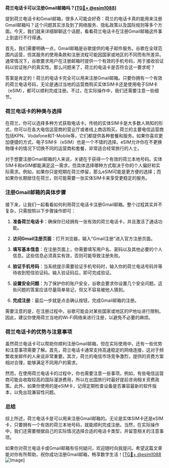 **荷兰电话卡可以注册Gmail邮箱吗？[[TG💪+ @esim1088](https://t.me/s/esim1088)]**

提到荷兰电话卡和Gmail邮箱，很多人可能会好奇：荷兰的电话卡真的能用来注册Gmail邮箱吗？这个问题其实涉及到了网络服务、隐私政策以及国际规则等多个方面。今天，我们就来详细聊聊这个话题，看看荷兰电话卡在注册Gmail邮箱这件事上到底行不行得通。

首先，我们需要明确一点，Gmail邮箱是谷歌提供的电子邮件服务。谷歌在全球范围内运营，但其服务的使用条款和注册流程可能因国家或地区的不同而有所差异。通常情况下，谷歌要求用户在注册邮箱时提供一个有效的手机号码，用于接收验证码以验证账户的真实性。那么问题来了，荷兰的电话卡是否符合这一要求呢？

答案是肯定的！荷兰的电话卡完全可以用来注册Gmail邮箱。只要你拥有一个有效的荷兰电话号码，无论是通过当地的运营商购买实体SIM卡还是使用电子SIM卡（eSIM），都可以顺利完成注册。不过，在实际操作中，我们还需要注意一些细节。

### 荷兰电话卡的种类与选择

在荷兰，你可以选择多种方式获取电话卡。传统的实体SIM卡是大多数人熟知的形式，你可以在各大电信运营商的营业厅或者线上商店购买。荷兰的主要电信运营商包括KPN、Vodafone和T-Mobile等，它们都提供各种套餐和服务。如果你喜欢更加便捷的方式，电子SIM卡（eSIM）也是一个不错的选择。eSIM允许你在不更换物理卡的情况下切换不同的运营商和套餐，非常适合经常旅行的人士。

对于想要注册Gmail邮箱的人来说，关键在于获得一个有效的荷兰本地号码。实体SIM卡和eSIM都能满足这一需求，但具体选择哪种方式取决于你的个人偏好和实际需求。例如，如果你只是短期在荷兰停留，那么eSIM可能是更方便的选择；而如果你长期居住在荷兰，则可能需要一张实体SIM卡来享受更稳定的服务。

### 注册Gmail邮箱的具体步骤

接下来，让我们一起看看如何利用荷兰电话卡注册Gmail邮箱。整个过程其实并不复杂，只需按照以下步骤操作即可：

1. **准备荷兰电话卡**：确保你已经拥有一张有效的荷兰电话卡，并且激活了通话功能。
   
2. **访问Gmail注册页面**：打开浏览器，输入“Gmail注册”进入官方注册页面。

3. **填写基本信息**：在注册页面上，你需要填写用户名、密码以及其他必要的个人信息。这些信息必须真实有效，否则可能导致注册失败。

4. **验证手机号码**：当系统提示需要验证手机号码时，输入你的荷兰电话号码并等待收到短信验证码。输入验证码后，即可完成验证。

5. **设置安全问题**：为了保护你的账户安全，谷歌会要求你设置几个安全问题。这些问题的答案应该尽量简单易记，但又不容易被他人猜到。

6. **完成注册**：最后一步就是点击确认按钮，完成Gmail邮箱的注册。

需要注意的是，在注册过程中，谷歌可能会对某些国家或地区的IP地址进行限制。因此，建议你使用荷兰当地的Wi-Fi网络来进行注册，以避免不必要的麻烦。

### 荷兰电话卡的优势与注意事项

虽然荷兰电话卡可以帮助你顺利注册Gmail邮箱，但在实际使用中，还有一些优势和注意事项需要了解。首先，荷兰电话卡通常支持高速稳定的网络连接，这对于频繁收发邮件的人来说非常重要。其次，荷兰的电信市场竞争激烈，提供的资费方案相对合理，能够满足不同用户的需求。

然而，在使用荷兰电话卡的过程中，你也需要注意一些事项。例如，有些电信运营商可能会收取较高的国际漫游费用，所以在出国旅行时最好提前咨询相关资费政策。此外，如果你使用的是eSIM卡，记得定期检查设备是否兼容最新的软件版本，以免出现兼容性问题。

### 总结

综上所述，荷兰电话卡是可以用来注册Gmail邮箱的。无论是实体SIM卡还是eSIM卡，只要拥有一个有效的荷兰本地号码，就能顺利完成注册。当然，在实际操作中，我们还需要根据自己的实际情况选择合适的电话卡类型，并留意相关的注意事项。

如果你对荷兰电话卡或Gmail邮箱有任何疑问，欢迎随时向我提问。希望这篇文章能对你有所帮助，祝你成功注册Gmail邮箱，畅享数字生活！[[TG💪+ @esim1088](https://t.me/s/esim1088) ![Image](https://i.postimg.cc/4NQfJmqS/Snipaste-2025-05-13-00-14-12.png)]
